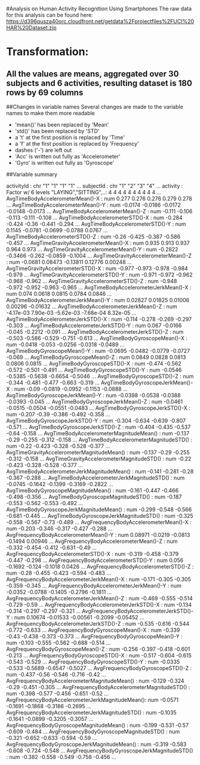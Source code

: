 #Analysis on Human Activity Recognition Using Smartphones
The raw data for this analysis can be found here:
https://d396qusza40orc.cloudfront.net/getdata%2Fprojectfiles%2FUCI%20HAR%20Dataset.zip


# Transformation:
## All the values are means, aggregated over 30 subjects and 6 activities, resulting dataset is 180 rows by 69 columns
 
##Changes in variable names
Several changes are made to the variable names to make them more readable
- 'mean()' has been replaced by 'Mean'
- 'std()' has been replaced by 'STD'
- a 't' at the first position is replaced by 'Time'
- a 'f' at the first position is replaced by 'Frequency'
- dashes ('-') are left out
- 'Acc' is written out fully as 'Accelerometer'
- 'Gyro' is written out fully as 'Gyroscope'

##Variable summary
 
  activityId                                      : chr  "1" "1" "1" "1" ...
  subjectId                                       : chr  "1" "2" "3" "4" ...
  activity                                        : Factor w/ 6 levels "LAYING","SITTING",..: 4 4 4 4 4 4 4 4 4 4 ...
  AvgTimeBodyAccelerometerMean()-X                : num  0.277 0.276 0.276 0.279 0.278 ...
  AvgTimeBodyAccelerometerMean()-Y                : num  -0.0174 -0.0186 -0.0172 -0.0148 -0.0173 ...
  AvgTimeBodyAccelerometerMean()-Z                : num  -0.111 -0.106 -0.113 -0.111 -0.108 ...
  AvgTimeBodyAccelerometerSTD()-X                 : num  -0.284 -0.424 -0.36 -0.441 -0.294 ...
  AvgTimeBodyAccelerometerSTD()-Y                 : num  0.1145 -0.0781 -0.0699 -0.0788 0.0767 ...
  AvgTimeBodyAccelerometerSTD()-Z                 : num  -0.26 -0.425 -0.387 -0.586 -0.457 ...
  AvgTimeGravityAccelerometerMean()-X             : num  0.935 0.913 0.937 0.964 0.973 ...
  AvgTimeGravityAccelerometerMean()-Y             : num  -0.2822 -0.3466 -0.262 -0.0859 -0.1004 ...
  AvgTimeGravityAccelerometerMean()-Z             : num  -0.0681 0.08473 -0.13811 0.12776 0.00248 ...
  AvgTimeGravityAccelerometerSTD()-X              : num  -0.977 -0.973 -0.978 -0.984 -0.979 ...
  AvgTimeGravityAccelerometerSTD()-Y              : num  -0.971 -0.972 -0.962 -0.968 -0.962 ...
  AvgTimeGravityAccelerometerSTD()-Z              : num  -0.948 -0.972 -0.952 -0.963 -0.965 ...
  AvgTimeBodyAccelerometerJerkMean()-X            : num  0.074 0.0618 0.0815 0.0784 0.0846 ...
  AvgTimeBodyAccelerometerJerkMean()-Y            : num  0.02827 0.01825 0.01006 0.00296 -0.01632 ...
  AvgTimeBodyAccelerometerJerkMean()-Z            : num  -4.17e-03 7.90e-03 -5.62e-03 -7.68e-04 8.32e-05 ...
  AvgTimeBodyAccelerometerJerkSTD()-X             : num  -0.114 -0.278 -0.269 -0.297 -0.303 ...
  AvgTimeBodyAccelerometerJerkSTD()-Y             : num  0.067 -0.0166 -0.045 -0.2212 -0.091 ...
  AvgTimeBodyAccelerometerJerkSTD()-Z             : num  -0.503 -0.586 -0.529 -0.751 -0.613 ...
  AvgTimeBodyGyroscopeMean()-X                    : num  -0.0418 -0.053 -0.0256 -0.0318 -0.0489 ...
  AvgTimeBodyGyroscopeMean()-Y                    : num  -0.0695 -0.0482 -0.0779 -0.0727 -0.069 ...
  AvgTimeBodyGyroscopeMean()-Z                    : num  0.0849 0.0828 0.0813 0.0806 0.0815 ...
  AvgTimeBodyGyroscopeSTD()-X                     : num  -0.474 -0.562 -0.572 -0.501 -0.491 ...
  AvgTimeBodyGyroscopeSTD()-Y                     : num  -0.0546 -0.5385 -0.5638 -0.6654 -0.5046 ...
  AvgTimeBodyGyroscopeSTD()-Z                     : num  -0.344 -0.481 -0.477 -0.663 -0.319 ...
  AvgTimeBodyGyroscopeJerkMean()-X                : num  -0.09 -0.0819 -0.0952 -0.1153 -0.0888 ...
  AvgTimeBodyGyroscopeJerkMean()-Y                : num  -0.0398 -0.0538 -0.0388 -0.0393 -0.045 ...
  AvgTimeBodyGyroscopeJerkMean()-Z                : num  -0.0461 -0.0515 -0.0504 -0.0551 -0.0483 ...
  AvgTimeBodyGyroscopeJerkSTD()-X                 : num  -0.207 -0.39 -0.386 -0.492 -0.358 ...
  AvgTimeBodyGyroscopeJerkSTD()-Y                 : num  -0.304 -0.634 -0.639 -0.807 -0.571 ...
  AvgTimeBodyGyroscopeJerkSTD()-Z                 : num  -0.404 -0.435 -0.537 -0.64 -0.158 ...
  AvgTimeBodyAccelerometerMagnitudeMean()         : num  -0.137 -0.29 -0.255 -0.312 -0.158 ...
  AvgTimeBodyAccelerometerMagnitudeSTD()          : num  -0.22 -0.423 -0.328 -0.528 -0.377 ...
  AvgTimeGravityAccelerometerMagnitudeMean()      : num  -0.137 -0.29 -0.255 -0.312 -0.158 ...
  AvgTimeGravityAccelerometerMagnitudeSTD()       : num  -0.22 -0.423 -0.328 -0.528 -0.377 ...
  AvgTimeBodyAccelerometerJerkMagnitudeMean()     : num  -0.141 -0.281 -0.28 -0.367 -0.288 ...
  AvgTimeBodyAccelerometerJerkMagnitudeSTD()      : num  -0.0745 -0.1642 -0.1399 -0.3169 -0.2822 ...
  AvgTimeBodyGyroscopeMagnitudeMean()             : num  -0.161 -0.447 -0.466 -0.498 -0.356 ...
  AvgTimeBodyGyroscopeMagnitudeSTD()              : num  -0.187 -0.553 -0.562 -0.553 -0.492 ...
  AvgTimeBodyGyroscopeJerkMagnitudeMean()         : num  -0.299 -0.548 -0.566 -0.681 -0.445 ...
  AvgTimeBodyGyroscopeJerkMagnitudeSTD()          : num  -0.325 -0.558 -0.567 -0.73 -0.489 ...
  AvgFrequencyBodyAccelerometerMean()-X           : num  -0.203 -0.346 -0.317 -0.427 -0.288 ...
  AvgFrequencyBodyAccelerometerMean()-Y           : num  0.08971 -0.0219 -0.0813 -0.1494 0.00946 ...
  AvgFrequencyBodyAccelerometerMean()-Z           : num  -0.332 -0.454 -0.412 -0.631 -0.49 ...
  AvgFrequencyBodyAccelerometerSTD()-X            : num  -0.319 -0.458 -0.379 -0.447 -0.298 ...
  AvgFrequencyBodyAccelerometerSTD()-Y            : num  0.056 -0.1692 -0.124 -0.1018 0.0426 ...
  AvgFrequencyBodyAccelerometerSTD()-Z            : num  -0.28 -0.455 -0.423 -0.594 -0.483 ...
  AvgFrequencyBodyAccelerometerJerkMean()-X       : num  -0.171 -0.305 -0.305 -0.359 -0.345 ...
  AvgFrequencyBodyAccelerometerJerkMean()-Y       : num  -0.0352 -0.0788 -0.1405 -0.2796 -0.1811 ...
  AvgFrequencyBodyAccelerometerJerkMean()-Z       : num  -0.469 -0.555 -0.514 -0.729 -0.59 ...
  AvgFrequencyBodyAccelerometerJerkSTD()-X        : num  -0.134 -0.314 -0.297 -0.297 -0.321 ...
  AvgFrequencyBodyAccelerometerJerkSTD()-Y        : num  0.10674 -0.01533 -0.00561 -0.2099 -0.05452 ...
  AvgFrequencyBodyAccelerometerJerkSTD()-Z        : num  -0.535 -0.616 -0.544 -0.772 -0.633 ...
  AvgFrequencyBodyGyroscopeMean()-X               : num  -0.339 -0.43 -0.438 -0.373 -0.373 ...
  AvgFrequencyBodyGyroscopeMean()-Y               : num  -0.103 -0.555 -0.562 -0.688 -0.514 ...
  AvgFrequencyBodyGyroscopeMean()-Z               : num  -0.256 -0.397 -0.418 -0.601 -0.213 ...
  AvgFrequencyBodyGyroscopeSTD()-X                : num  -0.517 -0.604 -0.615 -0.543 -0.529 ...
  AvgFrequencyBodyGyroscopeSTD()-Y                : num  -0.0335 -0.533 -0.5689 -0.6547 -0.5027 ...
  AvgFrequencyBodyGyroscopeSTD()-Z                : num  -0.437 -0.56 -0.546 -0.716 -0.42 ...
  AvgFrequencyBodyAccelerometerMagnitudeMean()    : num  -0.129 -0.324 -0.29 -0.451 -0.305 ...
  AvgFrequencyBodyAccelerometerMagnitudeSTD()     : num  -0.398 -0.577 -0.456 -0.651 -0.52 ...
  AvgFrequencyBodyAccelerometerJerkMagnitudeMean(): num  -0.0571 -0.1691 -0.1868 -0.3186 -0.2695 ...
  AvgFrequencyBodyAccelerometerJerkMagnitudeSTD() : num  -0.1035 -0.1641 -0.0899 -0.3205 -0.3057 ...
  AvgFrequencyBodyGyroscopeMagnitudeMean()        : num  -0.199 -0.531 -0.57 -0.609 -0.484 ...
  AvgFrequencyBodyGyroscopeMagnitudeSTD()         : num  -0.321 -0.652 -0.633 -0.594 -0.59 ...
  AvgFrequencyBodyGyroscopeJerkMagnitudeMean()    : num  -0.319 -0.583 -0.608 -0.724 -0.548 ...
  AvgFrequencyBodyGyroscopeJerkMagnitudeSTD()     : num  -0.382 -0.558 -0.549 -0.758 -0.456 ...